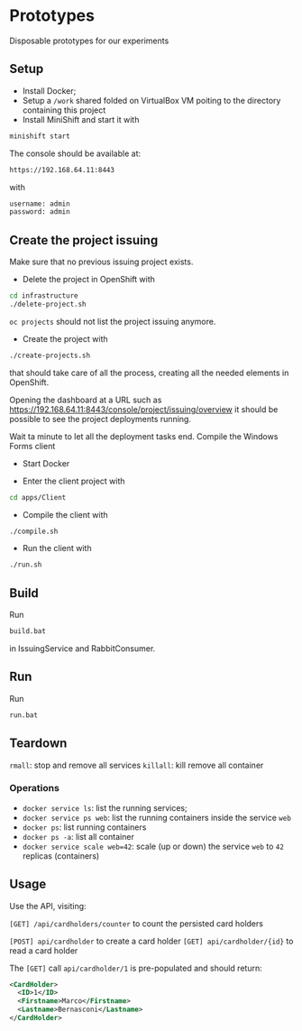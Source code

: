 # Prototypes

Disposable prototypes for our experiments

## Setup

* Install Docker;
* Setup a `/work` shared folded on VirtualBox VM poiting to the directory containing this project
* Install MiniShift and start it with

```bash
minishift start
```

The console should be available at:

```bash
https://192.168.64.11:8443
```

with


```bash
username: admin
password: admin
```


## Create the project issuing

Make sure that no previous issuing project exists.

* Delete the project in OpenShift with

```bash
cd infrastructure
./delete-project.sh
```

`oc projects` should not list the project issuing anymore.


* Create the project with

```bash
./create-projects.sh
```


that should take care of all the process, creating all the needed elements in OpenShift.

Opening the dashboard at a URL such as https://192.168.64.11:8443/console/project/issuing/overview it should be possible to see the project deployments running.

Wait ta minute to let all the deployment tasks end.
Compile the Windows Forms client

* Start Docker

* Enter the client project with

```bash
cd apps/Client
```


* Compile the client with

```bash
./compile.sh
```


* Run the client with

```bash
./run.sh
```


## Build

Run

```bash
build.bat
```

in IssuingService and RabbitConsumer.

## Run

Run

```bash
run.bat
```


## Teardown

`rmall`: stop and remove all services
`killall`: kill remove all container

### Operations

* `docker service ls`: list the running services;
* `docker service ps web`: list the running containers inside the service `web`
* `docker ps`: list running containers
* `docker ps -a`: list all container
* `docker service scale web=42`: scale (up or down) the service `web` to `42` replicas (containers)

## Usage

Use the API, visiting:

`[GET] /api/cardholders/counter` to count the persisted card holders

`[POST] api/cardholder` to create a card holder
`[GET] api/cardholder/{id}` to read a card holder


The `[GET]` call `api/cardholder/1` is pre-populated and should return:

```xml
<CardHolder>
  <ID>1</ID>
  <Firstname>Marco</Firstname>
  <Lastname>Bernasconi</Lastname>
</CardHolder>
```
